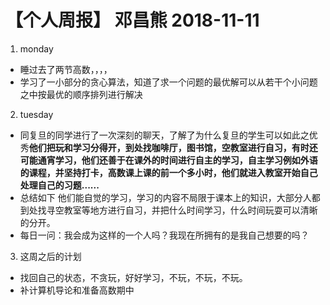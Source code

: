 # 【个人周报】 邓昌熊 2018-11-11
1. monday
- 睡过去了两节高数，，，，
- 学习了一小部分的贪心算法，知道了求一个问题的最优解可以从若干个小问题之中按最优的顺序排列进行解决
2. tuesday
- 同复旦的同学进行了一次深刻的聊天，了解了为什么复旦的学生可以如此之优秀**他们把玩和学习分得开，到处找咖啡厅，图书馆，空教室进行自习，有时还可能通宵学习，他们还善于在课外的时间进行自主的学习，自主学习例如外语的课程，并坚持打卡，高数课上课的前一个多小时，他们就进入教室开始自己处理自己的习题......**
- 总结如下  他们能自觉的学习，学习的内容不局限于课本上的知识，大部分人都到处找寻空教室等地方进行自习，并把什么时间学习，什么时间玩耍可以清晰的分开。
- 每日一问：我会成为这样的一个人吗？我现在所拥有的是我自己想要的吗？
3. 这周之后的计划
- 找回自己的状态，不贪玩，好好学习，不玩，不玩，不玩。
- 补计算机导论和准备高数期中
